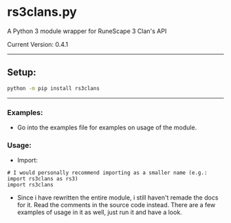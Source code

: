 # rs3clans.py
A Python 3 module wrapper for RuneScape 3 Clan's API

Current Version: 0.4.1

***

## Setup:

```bash
python -m pip install rs3clans
```

***

### Examples:

* Go into the examples file for examples on usage of the module.

### Usage:

* Import:

```python3
# I would personally recommend importing as a smaller name (e.g.: import rs3clans as rs3)
import rs3clans
```

- Since i have rewritten the entire module, i still haven't remade the docs for it. Read the comments in the source code instead. There are a few examples of usage in it as well, just run it and have a look.